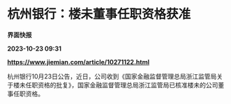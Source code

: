 # 杭州银行：楼未董事任职资格获准
**界面快报**

**2023-10-23 09:31**

**https://www.jiemian.com/article/10271122.html**

杭州银行10月23日公告，近日，公司收到《国家金融监督管理总局浙江监管局关于楼未任职资格的批复》，国家金融监督管理总局浙江监管局已核准楼未的公司董事任职资格。